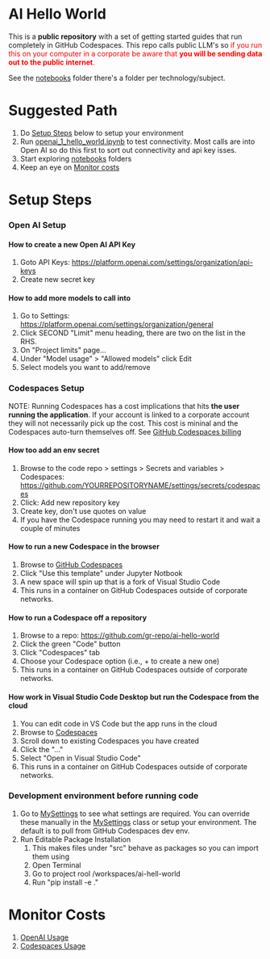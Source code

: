 # AI Hello World
This is a **public repository** with a set of getting started guides that run completely in GitHub Codespaces. This repo calls public LLM's so <span style="color: red;">if you run this on your computer in a corporate be aware that **you will be sending data out to the public internet**.</span>

See the [notebooks](./notebooks/) folder there's a folder per technology/subject.

# Suggested Path 
1. Do [Setup Steps](#setup-steps) below to setup your environment
1. Run [openai_1_hello_world.ipynb](/notebooks/openai_notebooks/openai_1_hello_world.ipynb) to test connectivity. Most calls are into Open AI so do this first to sort out connectivity and api key isses.
1. Start exploring [notebooks](./notebooks/) folders
1. Keep an eye on [Monitor costs](#monitor-costs)

# Setup Steps
### Open AI Setup
#### How to create a new Open AI API Key
1. Goto API Keys: https://platform.openai.com/settings/organization/api-keys 
1. Create new secret key

#### How to add more models to call into
1. Go to Settings: https://platform.openai.com/settings/organization/general
1. Click SECOND "Limit" menu heading, there are two on the list in the RHS. 
1. On "Project limits" page...
1. Under "Model usage" > "Allowed models" click Edit
1. Select models you want to add/remove

### Codespaces Setup
NOTE: Running Codespaces has a cost implications that hits **the user running the application**. If your account is linked to a corporate account they will not necessarily pick up the cost. 
This cost is mininal and the Codespaces auto-turn themselves off. 
See [GitHub Codespaces billing
](https://docs.github.com/en/billing/concepts/product-billing/github-codespaces)

#### How too add an env secret
1. Browse to the code repo > settings > Secrets and variables > Codespaces: https://github.com/YOURREPOSITORYNAME/settings/secrets/codespaces
1. Click: Add new repository key
1. Create key, don't use quotes on value
1. If you have the Codespace running you may need to restart it and wait a couple of minutes

#### How to run a new Codespace in the browser
1. Browse to [GitHub Codespaces](https://github.com/codespaces)
1. Click "Use this template" under Jupyter Notbook
1. A new space will spin up that is a fork of Visual Studio Code
1. This runs in a container on GitHub Codespaces outside of corporate networks.

#### How to run a Codespace off a repository
1. Browse to a repo: https://github.com/gr-repo/ai-hello-world
1. Click the green "Code" button
1. Click "Codespaces" tab
1. Choose your Codespace option (i.e., + to create a new one)
1. This runs in a container on GitHub Codespaces outside of corporate networks.

#### How work in Visual Studio Code Desktop but run the Codespace from the cloud
1. You can edit code in VS Code but the app runs in the cloud
1. Browse to [Codespaces](https://github.com/codespaces)
1. Scroll down to existing Codespaces you have created
1. Click the "..."
1. Select "Open in Visual Studio Code"
1. This runs in a container on GitHub Codespaces outside of corporate networks.

### Development environment before running code
1. Go to [MySettings](./src/common/my_settings.py) to see what settings are required. You can override these manually in the [MySettings](./src/common/my_settings.py) class or setup your environment. The default is to pull from GitHub Codespaces dev env.
1. Run Editable Package Installation
    1. This makes files under "src" behave as packages so you can import them using
    1. Open Terminal
    1. Go to project rool /workspaces/ai-hell-world
    1. Run "pip install -e ."

# Monitor Costs
1. [OpenAI Usage](https://platform.openai.com/settings/organization/usage)
1. [Codespaces Usage](https://github.com/settings/billing/usage)











# 
